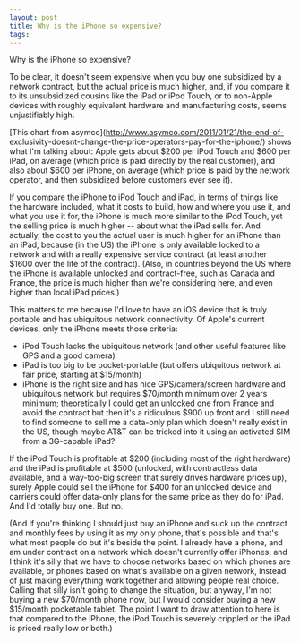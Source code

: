 ```yaml
---
layout: post
title: Why is the iPhone so expensive?
tags: 
---
```

Why is the iPhone so expensive?

To be clear, it doesn't seem expensive when you buy one subsidized by a
network contract, but the actual price is much higher, and, if you compare it
to its unsubsidized cousins like the iPad or iPod Touch, or to non-Apple
devices with roughly equivalent hardware and manufacturing costs, seems
unjustifiably high.

[This chart from asymco](http://www.asymco.com/2011/01/21/the-end-of-
exclusivity-doesnt-change-the-price-operators-pay-for-the-iphone/) shows what
I'm talking about: Apple gets about $200 per iPod Touch and $600 per iPad, on
average (which price is paid directly by the real customer), and also about
$600 per iPhone, on average (which price is paid by the network operator, and
then subsidized before customers ever see it).

If you compare the iPhone to iPod Touch and iPad, in terms of things like the
hardware included, what it costs to build, how and where you use it, and what
you use it for, the iPhone is much more similar to the iPod Touch, yet the
selling price is much higher -- about what the iPad sells for. And actually,
the cost to you the actual user is much higher for an iPhone than an iPad,
because (in the US) the iPhone is only available locked to a network and with
a really expensive service contract (at least another $1600 over the life of
the contract). (Also, in countries beyond the US where the iPhone is available
unlocked and contract-free, such as Canada and France, the price is much
higher than we're considering here, and even higher than local iPad prices.)

This matters to me because I'd love to have an iOS device that is truly
portable and has ubiquitous network connectivity. Of Apple's current devices,
only the iPhone meets those criteria:

  * iPod Touch lacks the ubiquitous network (and other useful features like GPS and a good camera)
  * iPad is too big to be pocket-portable (but offers ubiquitous network at fair price, starting at $15/month)
  * iPhone is the right size and has nice GPS/camera/screen hardware and ubiquitous network but requires $70/month minimum over 2 years minimum; theoretically I could get an unlocked one from France and avoid the contract but then it's a ridiculous $900 up front and I still need to find someone to sell me a data-only plan which doesn't really exist in the US, though maybe AT&T can be tricked into it using an activated SIM from a 3G-capable iPad?

If the iPod Touch is profitable at $200 (including most of the right hardware)
and the iPad is profitable at $500 (unlocked, with contractless data
available, and a way-too-big screen that surely drives hardware prices up),
surely Apple could sell the iPhone for $400 for an unlocked device and
carriers could offer data-only plans for the same price as they do for iPad.
And I'd totally buy one. But no.

(And if you're thinking I should just buy an iPhone and suck up the contract
and monthly fees by using it as my only phone, that's possible and that's what
most people do but it's beside the point. I already have a phone, and am under
contract on a network which doesn't currently offer iPhones, and I think it's
silly that we have to choose networks based on which phones are available, or
phones based on what's available on a given network, instead of just making
everything work together and allowing people real choice. Calling that silly
isn't going to change the situation, but anyway, I'm not buying a new
$70/month phone now, but I would consider buying a new $15/month pocketable
tablet. The point I want to draw attention to here is that compared to the
iPhone, the iPod Touch is severely crippled or the iPad is priced really low
or both.)

